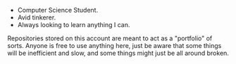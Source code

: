 - Computer Science Student.
- Avid tinkerer.
- Always looking to learn anything I can.

Repositories stored on this account are meant to act as a "portfolio" of sorts. Anyone is free to use anything here, just be aware that some things
will be inefficient and slow, and some things might just be all around broken.
